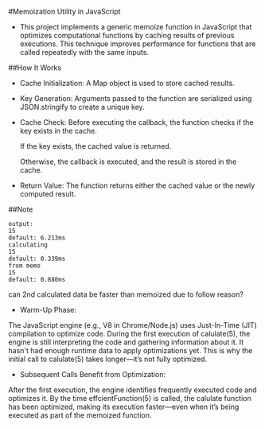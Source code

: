 #Memoization Utility in JavaScript

- This project implements a generic memoize function in JavaScript that optimizes computational functions by caching results of previous executions. This technique improves performance for functions that are called repeatedly with the same inputs.

##How It Works

- Cache Initialization: A Map object is used to store cached results.

- Key Generation: Arguments passed to the function are serialized using JSON.stringify to create a unique key.

- Cache Check: Before executing the callback, the function checks if the key exists in the cache.

    If the key exists, the cached value is returned.

    Otherwise, the callback is executed, and the result is stored in the cache.

- Return Value: The function returns either the cached value or the newly computed result.

##Note

    output:
    15
    default: 6.213ms
    calculating
    15
    default: 0.339ms
    from memo
    15
    default: 0.880ms

can 2nd calculated data be faster than memoized due to follow reason?

- Warm-Up Phase:

The JavaScript engine (e.g., V8 in Chrome/Node.js) uses Just-In-Time (JIT) compilation to optimize code. During the first execution of calulate(5), the engine is still interpreting the code and gathering information about it. It hasn't had enough runtime data to apply optimizations yet.
This is why the initial call to calulate(5) takes longer—it’s not fully optimized.

- Subsequent Calls Benefit from Optimization:

After the first execution, the engine identifies frequently executed code and optimizes it. By the time effcientFunction(5) is called, the calulate function has been optimized, making its execution faster—even when it’s being executed as part of the memoized function.